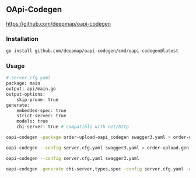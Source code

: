 ## OApi-Codegen

https://github.com/deepmap/oapi-codegen

### Installation

```bash
go install github.com/deepmap/oapi-codegen/cmd/oapi-codegen@latest
```

### Usage
```bash
# server.cfg.yaml
package: main
output: api/main.go
output-options:
    skip-prune: true
generate:
    embedded-spec: true
    strict-server: true
    models: true
    chi-server: true # compatible with net/http

oapi-codegen -package order-upload-oapi_codegen swagger3.yaml > order-upload.gen.go

oapi-codegen --config server.cfg.yaml swagger3.yaml > order-upload.gen.go

oapi-codegen --config server.cfg.yaml swagger3.yaml 

oapi-codegen -generate chi-server,types,spec -config server.cfg.yaml -o api swagger3.yaml
```














